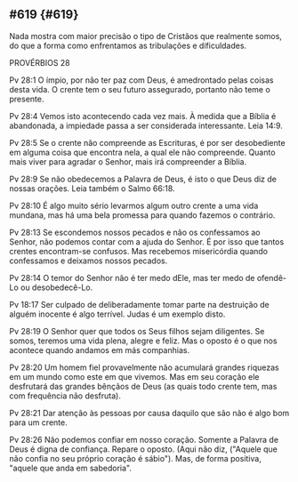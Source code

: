 ## #619 {#619}

Nada mostra com maior precisão o tipo de Cristãos que realmente somos, do que a forma como enfrentamos as tribulações e dificuldades.

PROVÉRBIOS 28

Pv 28:1 O ímpio, por não ter paz com Deus, é amedrontado pelas coisas desta vida. O crente tem o seu futuro assegurado, portanto não teme o presente.

Pv 28:4 Vemos isto acontecendo cada vez mais. À medida que a Bíblia é abandonada, a impiedade passa a ser considerada interessante. Leia 14:9.

Pv 28:5 Se o crente não compreende as Escrituras, é por ser desobediente em alguma coisa que encontra nela, a qual ele não compreende. Quanto mais viver para agradar o Senhor, mais irá compreender a Bíblia.

Pv 28:9 Se não obedecemos a Palavra de Deus, é isto o que Deus diz de nossas orações. Leia também o Salmo 66:18.

Pv 28:10 É algo muito sério levarmos algum outro crente a uma vida mundana, mas há uma bela promessa para quando fazemos o contrário.

Pv 28:13 Se escondemos nossos pecados e não os confessamos ao Senhor, não podemos contar com a ajuda do Senhor. É por isso que tantos crentes encontram-se confusos. Mas recebemos misericórdia quando confessamos e deixamos nossos pecados.

Pv 28:14 O temor do Senhor não é ter medo dEle, mas ter medo de ofendê-Lo ou desobedecê-Lo.

Pv 18:17 Ser culpado de deliberadamente tomar parte na destruição de alguém inocente é algo terrível. Judas é um exemplo disto.

Pv 28:19 O Senhor quer que todos os Seus filhos sejam diligentes. Se somos, teremos uma vida plena, alegre e feliz. Mas o oposto é o que nos acontece quando andamos em más companhias.

Pv 28:20 Um homem fiel provavelmente não acumulará grandes riquezas em um mundo como este em que vivemos. Mas em seu coração ele desfrutará das grandes bênçãos de Deus (as quais todo crente tem, mas com frequência não desfruta).

Pv 28:21 Dar atenção às pessoas por causa daquilo que são não é algo bom para um crente.

Pv 28:26 Não podemos confiar em nosso coração. Somente a Palavra de Deus é digna de confiança. Repare o oposto. (Aqui não diz, (&quot;Aquele que não confia no seu próprio coração é sábio&quot;). Mas, de forma positiva, &quot;aquele que anda em sabedoria&quot;.